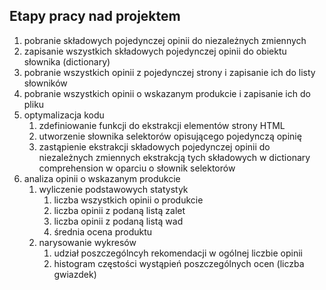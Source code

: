 ## Etapy pracy nad projektem
1) pobranie składowych pojedynczej opinii do niezależnych zmiennych
2) zapisanie wszystkich składowych pojedynczej opinii do obiektu słownika (dictionary)
3) pobranie wszystkich opinii z pojedynczej strony i zapisanie ich do listy słowników
4) pobranie wszystkich opinii o wskazanym produkcie i zapisanie ich do pliku
5) optymalizacja kodu
    1) zdefiniowanie funkcji do ekstrakcji elementów strony HTML
    2) utworzenie słownika selektorów opisującego pojedynczą opinię
    3) zastąpienie ekstrakcji składowych pojedynczej opinii do niezależnych zmiennych ekstrakcją tych składowych w dictionary comprehension w oparciu o słownik selektorów
6) analiza opinii o wskazanym produkcie
    1) wyliczenie podstawowych statystyk
        1) liczba wszystkich opinii o produkcie
        2) liczba opinii z podaną listą zalet
        3) liczba opinii z podaną listą wad
        4) średnia ocena produktu
    2) narysowanie wykresów
        1) udział poszczególncyh rekomendacji w ogólnej liczbie opinii
        2) histogram częstości wystąpień poszczególnych ocen (liczba gwiazdek)
